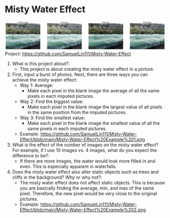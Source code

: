 
# Misty Water Effect

![Misty water effect contrast](Misty-Water-Effect-Example-3.png)
Project: https://github.com/SamuelLin111/Misty-Water-Effect

1. What is this project about?:
    - This project is about creating the misty water effect in a picture. 
2.  First, input a burst of photos. Next, there are three ways you can achieve the misty water effect:
    - Way 1: Average:
      - Make each pixel in the blank image the average of all the same pixels in each imputed pictures.
    - Way 2: Find the biggest value:
      - Make each pixel in the blank image the largest value of all pixels in the same position from the imputed pictures.
    - Way 3: Find the smallest value:
      - Make each pixel in the blank image the smallest value of all the same pixels in each imputed pictures.
    - Example: https://github.com/SamuelLin111/Misty-Water-Effect/blob/main/Misty-Water-Effect%20Example%201.png
3. What is the effect of the number of images on the misty water effect? For example, if I use 10 images vs. 4 images, what do you expect the difference to be?:
    - If there are more images, the water would look more filled in and even. This is especially apparent in waterfalls. 
4. Does the misty water effect also alter static objects such as trees and cliffs in the background? Why or why not?:
    - The misty water effect does not affect static objects. This is because you are basically finding the average, min, and max of the same pixel. Therefore, the new pixel would be very close to the original pictures.
    - Example: https://github.com/SamuelLin111/Misty-Water-Effect/blob/main/Misty-Water-Effect%20Example%202.png
  
